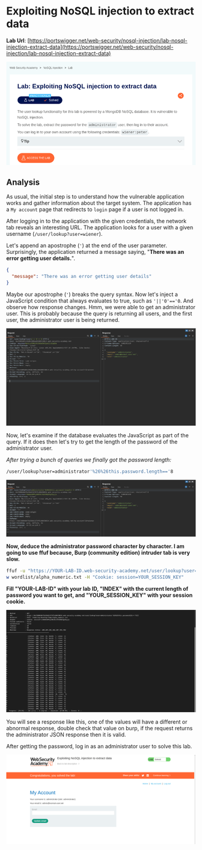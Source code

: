 # Exploiting NoSQL injection to extract data

**Lab Url**: [https://portswigger.net/web-security/nosql-injection/lab-nosql-injection-extract-data](https://portswigger.net/web-security/nosql-injection/lab-nosql-injection-extract-data)

![Lab Description](img/lab-description.png)

## Analysis

As usual, the initial step is to understand how the vulnerable application works and gather information about the target system. The application has a `My account` page that redirects to `login` page if a user is not logged in.

After logging in to the application with the given credentials, the network tab reveals an interesting URL. The application looks for a user with a given username (`/user/lookup?user=wiener`).

Let's append an apostrophe (`'`) at the end of the user parameter. Surprisingly, the application returned a message saying, "**There was an error getting user details.**".

```json
{
  "message": "There was an error getting user details"
}
```

Maybe our apostrophe (`'`) breaks the query syntax. Now let's inject a JavaScript condition that always evaluates to true, such as `'||'0'=='0`. And observe how response changes. Hmm, we were able to get an administrator user. This is probably because the query is returning all users, and the first user, the administrator user is being returned.

![Administrator User](img/user-lookup.png)

Now, let's examine if the database evaluates the JavaScript as part of the query. If it does then let's try to get the length of the password of the administrator user.

*After trying a bunch of queries we finally got the password length:*

```bash
/user/lookup?user=administrator'%26%26this.password.length=='8
```

![Password Length](img/password-length.png)

**Now, deduce the administrator password character by character. I am going to use ffuf because, Burp (community edition) intruder tab is very slow.**

```bash
ffuf -u "https://YOUR-LAB-ID.web-security-academy.net/user/lookup?user=administrator'%26%26this.password[INDEX]=='FUZZ" -
w wordlist/alpha_numeric.txt -H "Cookie: session=YOUR_SESSION_KEY"
```

**Fill "YOUR-LAB-ID" with your lab ID, "INDEX" with the current length of password you want to get, and "YOUR_SESSION_KEY" with your session cookie.**

![Fuzzed](img/ffuf.png)

You will see a response like this, one of the values will have a different or abnormal response, double check that value on burp, if the request returns the administrator JSON response then it is valid.

After getting the password, log in as an administrator user to solve this lab.

![Lab Solved](img/lab-solved.png)
